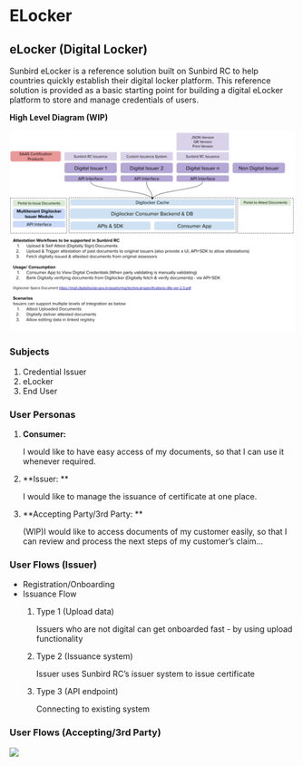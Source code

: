 # ELocker

## eLocker (Digital Locker)

Sunbird eLocker is a reference solution built on Sunbird RC to help countries quickly establish their digital locker platform. This reference solution is provided as a basic starting point for building a digital eLocker platform to store and manage credentials of users.

**High Level Diagram (WIP)**

![](../../.gitbook/assets/digilocker-registry-and-credentialing-with-sunbird-rc.png)

### Subjects

1. Credential Issuer
2. eLocker
3. End User



### **User Personas**

1.  **Consumer:**

    I would like to have easy access of my documents, so that I can use it whenever required.
2.  \*\*Issuer: \*\*

    I would like to manage the issuance of certificate at one place.
3.  \*\*Accepting Party/3rd Party: \*\*

    (WIP)I would like to access documents of my customer easily, so that I can review and process the next steps of my customer’s claim…

### **User Flows (Issuer)**

* Registration/Onboarding
* Issuance Flow
  1.  Type 1 (Upload data)

      Issuers who are not digital can get onboarded fast - by using upload functionality
  2.  Type 2 (Issuance system)

      Issuer uses Sunbird RC’s issuer system to issue certificate
  3.  Type 3 (API endpoint)

      Connecting to existing system

### **User Flows (Accepting/3rd Party)**

![](https://lh3.googleusercontent.com/Yp3qVYF3\_oMtgXQrsoav-OO\_Jld673cXWImFbU8bfYB5vO5zVRXFjURmRWYzkwG\_VTu36\_mrnV1D1bI6jbw0hPLT9VedPSGqBpC7m8g3MHjGjGSTxdl42OipH62KK5auy6TbQ7\_1=s0)

##
